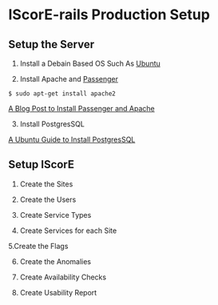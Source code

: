# IScorE-rails Production Setup
## Setup the Server
1. Install a Debain Based OS Such As [Ubuntu](http://ubuntu.com)

2. Install Apache and [Passenger](https://www.phusionpassenger.com/)

 `$ sudo apt-get install apache2`

 [A Blog Post to Install Passenger and Apache](http://nathanhoad.net/how-to-ruby-on-rails-ubuntu-apache-with-passenger)

3. Install PostgresSQL

[A Ubuntu Guide to Install PostgresSQL](https://help.ubuntu.com/community/PostgreSQL#Basic_Server_Setup)

## Setup IScorE
1. Create the Sites

2. Create the Users
 
3. Create Service Types

4. Create Services for each Site

5.Create the Flags

6. Create the Anomalies

7. Create Availability Checks

8. Create Usability Report
